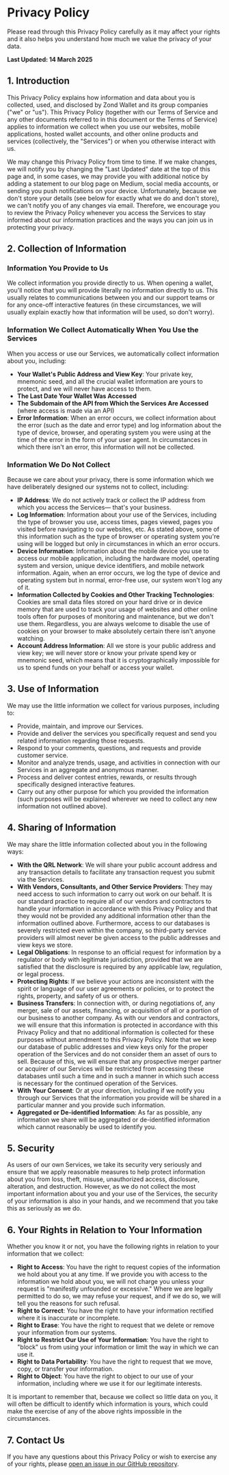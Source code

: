 # Privacy Policy

Please read through this Privacy Policy carefully as it may affect your rights and it also helps you understand how much we value the privacy of your data.

**Last Updated: 14 March 2025**

## 1. Introduction

This Privacy Policy explains how information and data about you is collected, used, and disclosed by Zond Wallet and its group companies ("we" or "us"). This Privacy Policy (together with our Terms of Service and any other documents referred to in this document or the Terms of Service) applies to information we collect when you use our websites, mobile applications, hosted wallet accounts, and other online products and services (collectively, the "Services") or when you otherwise interact with us.

We may change this Privacy Policy from time to time. If we make changes, we will notify you by changing the "Last Updated" date at the top of this page and, in some cases, we may provide you with additional notice by adding a statement to our blog page on Medium, social media accounts, or sending you push notifications on your device. Unfortunately, because we don't store your details (see below for exactly what we do and don't store), we can't notify you of any changes via email. Therefore, we encourage you to review the Privacy Policy whenever you access the Services to stay informed about our information practices and the ways you can join us in protecting your privacy.

## 2. Collection of Information

### Information You Provide to Us

We collect information you provide directly to us. When opening a wallet, you'll notice that you will provide literally no information directly to us. This usually relates to communications between you and our support teams or for any once-off interactive features (in these circumstances, we will usually explain exactly how that information will be used, so don't worry).

### Information We Collect Automatically When You Use the Services

When you access or use our Services, we automatically collect information about you, including:

- **Your Wallet's Public Address and View Key**: Your private key, mnemonic seed, and all the crucial wallet information are yours to protect, and we will never have access to them.
- **The Last Date Your Wallet Was Accessed**
- **The Subdomain of the API from Which the Services Are Accessed** (where access is made via an API)
- **Error Information**: When an error occurs, we collect information about the error (such as the date and error type) and log information about the type of device, browser, and operating system you were using at the time of the error in the form of your user agent. In circumstances in which there isn't an error, this information will not be collected.

### Information We Do Not Collect

Because we care about your privacy, there is some information which we have deliberately designed our systems not to collect, including:

- **IP Address**: We do not actively track or collect the IP address from which you access the Services— that's your business.
- **Log Information**: Information about your use of the Services, including the type of browser you use, access times, pages viewed, pages you visited before navigating to our websites, etc. As stated above, some of this information such as the type of browser or operating system you're using will be logged but only in circumstances in which an error occurs.
- **Device Information**: Information about the mobile device you use to access our mobile application, including the hardware model, operating system and version, unique device identifiers, and mobile network information. Again, when an error occurs, we log the type of device and operating system but in normal, error-free use, our system won't log any of it.
- **Information Collected by Cookies and Other Tracking Technologies**: Cookies are small data files stored on your hard drive or in device memory that are used to track your usage of websites and other online tools often for purposes of monitoring and maintenance, but we don't use them. Regardless, you are always welcome to disable the use of cookies on your browser to make absolutely certain there isn't anyone watching.
- **Account Address Information**: All we store is your public address and view key; we will never store or know your private spend key or mnemonic seed, which means that it is cryptographically impossible for us to spend funds on your behalf or access your wallet.

## 3. Use of Information

We may use the little information we collect for various purposes, including to:

- Provide, maintain, and improve our Services.
- Provide and deliver the services you specifically request and send you related information regarding those requests.
- Respond to your comments, questions, and requests and provide customer service.
- Monitor and analyze trends, usage, and activities in connection with our Services in an aggregate and anonymous manner.
- Process and deliver contest entries, rewards, or results through specifically designed interactive features.
- Carry out any other purpose for which you provided the information (such purposes will be explained wherever we need to collect any new information not outlined above).

## 4. Sharing of Information

We may share the little information collected about you in the following ways:

- **With the QRL Network**: We will share your public account address and any transaction details to facilitate any transaction request you submit via the Services.
- **With Vendors, Consultants, and Other Service Providers**: They may need access to such information to carry out work on our behalf. It is our standard practice to require all of our vendors and contractors to handle your information in accordance with this Privacy Policy and that they would not be provided any additional information other than the information outlined above. Furthermore, access to our databases is severely restricted even within the company, so third-party service providers will almost never be given access to the public addresses and view keys we store.
- **Legal Obligations**: In response to an official request for information by a regulator or body with legitimate jurisdiction, provided that we are satisfied that the disclosure is required by any applicable law, regulation, or legal process.
- **Protecting Rights**: If we believe your actions are inconsistent with the spirit or language of our user agreements or policies, or to protect the rights, property, and safety of us or others.
- **Business Transfers**: In connection with, or during negotiations of, any merger, sale of our assets, financing, or acquisition of all or a portion of our business to another company. As with our vendors and contractors, we will ensure that this information is protected in accordance with this Privacy Policy and that no additional information is collected for these purposes without amendment to this Privacy Policy. Note that we keep our database of public addresses and view keys only for the proper operation of the Services and do not consider them an asset of ours to sell. Because of this, we will ensure that any prospective merger partner or acquirer of our Services will be restricted from accessing these databases until such a time and in such a manner in which such access is necessary for the continued operation of the Services.
- **With Your Consent**: Or at your direction, including if we notify you through our Services that the information you provide will be shared in a particular manner and you provide such information.
- **Aggregated or De-identified Information**: As far as possible, any information we share will be aggregated or de-identified information which cannot reasonably be used to identify you.

## 5. Security

As users of our own Services, we take its security very seriously and ensure that we apply reasonable measures to help protect information about you from loss, theft, misuse, unauthorized access, disclosure, alteration, and destruction. However, as we do not collect the most important information about you and your use of the Services, the security of your information is also in your hands, and we recommend that you take this as seriously as we do.

## 6. Your Rights in Relation to Your Information

Whether you know it or not, you have the following rights in relation to your information that we collect:

- **Right to Access**: You have the right to request copies of the information we hold about you at any time. If we provide you with access to the information we hold about you, we will not charge you unless your request is "manifestly unfounded or excessive." Where we are legally permitted to do so, we may refuse your request, and if we do so, we will tell you the reasons for such refusal.
- **Right to Correct**: You have the right to have your information rectified where it is inaccurate or incomplete.
- **Right to Erase**: You have the right to request that we delete or remove your information from our systems.
- **Right to Restrict Our Use of Your Information**: You have the right to "block" us from using your information or limit the way in which we can use it.
- **Right to Data Portability**: You have the right to request that we move, copy, or transfer your information.
- **Right to Object**: You have the right to object to our use of your information, including where we use it for our legitimate interests.

It is important to remember that, because we collect so little data on you, it will often be difficult to identify which information is yours, which could make the exercise of any of the above rights impossible in the circumstances.

## 7. Contact Us

If you have any questions about this Privacy Policy or wish to exercise any of your rights, please [open an issue in our GitHub repository](https://github.com/DigitalGuards/zondwebwallet/).
